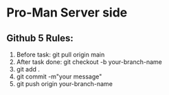 # Pro-Man Server side
## Github 5 Rules:	
1. Before task: git pull origin main
2. After task done: git checkout -b your-branch-name
3. git add .
4. git commit -m"your message"
5. git push origin your-branch-name